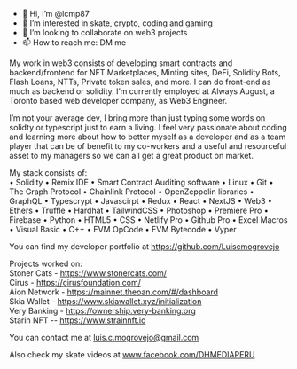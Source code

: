 - 👋 Hi, I’m @lcmp87
- 👀 I’m interested in skate, crypto, coding and gaming
- 💞️ I’m looking to collaborate on web3 projects
- 📫 How to reach me: DM me

My work in web3 consists of developing smart contracts and backend/frontend for NFT Marketplaces, Minting sites, DeFi, Solidity Bots, Flash Loans, NTTs, Private token sales, and more. I can do front-end as much as backend or solidity. I’m currently employed at Always August, a Toronto based web developer company, as Web3 Engineer. 

I’m not your average dev, I bring more than just typing some words on solidty or typescript just to earn a living. I feel very passionate about coding and learning more about how to better myself as a developer and as a team player that can be of benefit to my co-workers and a useful and resourceful asset to my managers so we can all get a great product on market.

My stack consists of: <br>
• Solidity • Remix IDE • Smart Contract Auditing software • Linux • Git • The Graph Protocol • Chainlink Protocol • OpenZeppelin libraries • GraphQL • Typescrypt • Javascirpt • Redux • React • NextJS • Web3 • Ethers • Truffle • Hardhat • TailwindCSS • Photoshop • Premiere Pro • Firebase • Python • HTML5 • CSS • Netlify Pro • Github Pro • Excel Macros • Visual Basic • C++ • EVM OpCode • EVM Bytecode • Vyper

You can find my developer portfolio at
https://github.com/Luiscmogrovejo

Projects worked on: <br>
Stoner Cats - https://www.stonercats.com/ <br>
Cirus - https://cirusfoundation.com/ <br>
Aion Network - https://mainnet.theoan.com/#/dashboard <br>
Skia Wallet - https://www.skiawallet.xyz/initialization <br>
Very Banking - https://ownership.very-banking.org <br>
Starin NFT -- https://www.strainnft.io <br>

You can contact me at luis.c.mogrovejo@gmail.com

Also check my skate videos at www.facebook.com/DHMEDIAPERU
